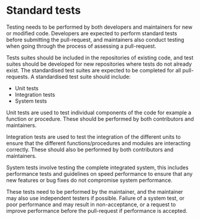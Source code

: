 # Standard tests

Testing needs to be performed by both developers and maintainers for new or modified code. Developers are expected to perform standard tests before submitting the pull-request, and maintainers also conduct testing when going through the process of assessing a pull-request.

Tests suites should be included in the repositories of existing code, and test suites should be developed for new repositories where tests do not already exist. The standardised test suites are expected to be completed for all pull-requests. A standardised test suite should include:

- Unit tests
- Integration tests
- System tests

Unit tests are used to test individual components of the code for example a function or procedure. These should be performed by both contributors and maintainers.

Integration tests are used to test the integration of the different units to ensure that the different functions/procedures and modules are interacting correctly. These should also be performed by both contributors and maintainers.

System tests involve testing the complete integrated system, this includes performance tests and guidelines on speed performance to ensure that any new features or bug fixes do not compromise system performance.

These tests need to be performed by the maintainer, and the maintainer may also use independent testers if possible. Failure of a system test, or poor performance and may result in non-acceptance, or a request to improve performance before the pull-request if performance is accepted.

